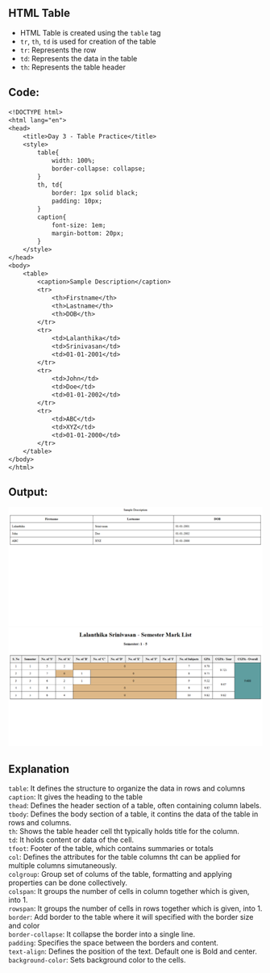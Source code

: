 ## HTML Table
- HTML Table is created using the ```table``` tag 
- ```tr```, ```th```, ```td``` is used for creation of the table 
- ```tr```: Represents the row 
- ```td```: Represents the data in the table 
- ```th```: Represents the table header

## Code:
```
<!DOCTYPE html>
<html lang="en">
<head>
    <title>Day 3 - Table Practice</title>
    <style>
        table{
            width: 100%;
            border-collapse: collapse;
        }
        th, td{
            border: 1px solid black;
            padding: 10px;
        }
        caption{
            font-size: 1em;
            margin-bottom: 20px;
        }
    </style>
</head>
<body>
    <table>
        <caption>Sample Description</caption>
        <tr>
            <th>Firstname</th>
            <th>Lastname</th>
            <th>DOB</th>
        </tr>
        <tr>
            <td>Lalanthika</td>
            <td>Srinivasan</td>
            <td>01-01-2001</td>
        </tr>
        <tr>
            <td>John</td>
            <td>Doe</td>
            <td>01-01-2002</td>
        </tr>
        <tr>
            <td>ABC</td>
            <td>XYZ</td>
            <td>01-01-2000</td>
        </tr>
    </table>
</body>
</html>
```

## Output:
![Output](../assets/Screenshot6.png)
![Hands-on Output](../assets/Screenshot5.png)

## Explanation
```table```: It defines the structure to organize the data in rows and columns <br>
```caption```: It gives the heading to the table<br>
```thead```: Defines the header section of a table, often containing column labels.<br>
```tbody```: Defines the body section of a table, it contins the data of the table in rows and columns.<br>
```th```: Shows the table header cell tht typically holds title for the column.<br>
```td```: It holds content or data of the cell.<br>
```tfoot```: Footer of the table, which contains summaries or totals <br>
```col```: Defines the attributes for the table columns tht can be applied for multiple columns simutaneously.<br>
```colgroup```: Group set of colums of the table, formatting and applying properties can be done collectively.<br>
```colspan```: It groups the number of cells in column together which is given, into 1.<br>
```rowspan```: It groups the number of cells in rows together which is given, into 1.<br>
```border```: Add border to the table where it will specified with the border size and color<br>
```border-collapse```: It collapse the border into a single line.<br>
```padding```: Specifies the space between the borders and content.<br>
```text-align```: Defines the position of the text. Default one is Bold and center.<br>
```background-color```: Sets background color to the cells.<br>
